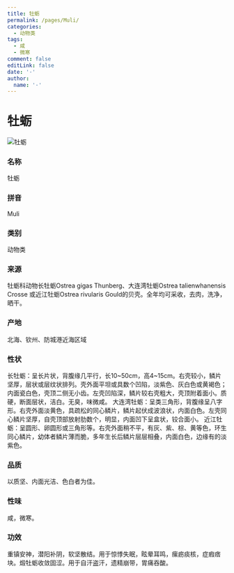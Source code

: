 ```yaml
---
title: 牡蛎
permalink: /pages/Muli/
categories: 
  - 动物类
tags: 
  - 咸
  - 微寒
comment: false
editLink: false
date: '·'
author: 
  name: '·'
---
```

# 牡蛎

![牡蛎](https://image.zhongyibaike.com/image/%E7%89%A1%E8%9B%8E/%E7%89%A1%E8%9B%8E.jpg)

<!-- more -->
### 名称
牡蛎

### 拼音
Muli

### 类别
动物类

### 来源
牡蛎科动物长牡蛎Ostrea gigas Thunberg、大连湾牡蛎Ostrea talienwhanensis Crosse 或近江牡蛎Ostrea rivularis Gould的贝壳。全年均可采收，去肉，洗净，晒干。

### 产地
北海、钦州、防城港近海区域

### 性状
长牡蛎：呈长片状，背腹缘几平行，长10~50cm，高4~15cm。右壳较小，鳞片坚厚，层状或层纹状排列。壳外面平坦或具数个凹陷，淡紫色、灰白色或黄褐色；内面瓷白色，壳顶二侧无小齿。左壳凹陷深，鳞片较右壳粗大，壳顶附着面小。质硬，断面层状，洁白。无臭，味微咸。
大连湾牡蛎：呈类三角形，背腹缘呈八字形。右壳外面淡黄色，具疏松的同心鳞片，鳞片起伏成波浪状，内面白色。左壳同心鳞片坚厚，自壳顶部放射肋数个，明显，内面凹下呈盒状，铰合面小。
近江牡蛎：呈圆形、卵圆形或三角形等。右壳外面稍不平，有灰、紫、棕、黄等色，环生同心鳞片，幼体者鳞片薄而脆，多年生长后鳞片层层相叠，内面白色，边缘有的淡紫色。

### 品质
以质坚、内面光洁、色白者为佳。

### 性味
咸，微寒。

### 功效
重镇安神，潜阳补阴，软坚散结。用于惊悸失眠，眩晕耳鸣，瘰疬痰核，症瘕痞块。煅牡蛎收敛固涩。用于自汗盗汗，遗精崩带，胃痛吞酸。